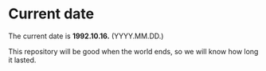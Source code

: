 # Current date

The current date is **1992.10.16.** (YYYY.MM.DD.)

This repository will be good when the world ends, so we will know how long it lasted.
